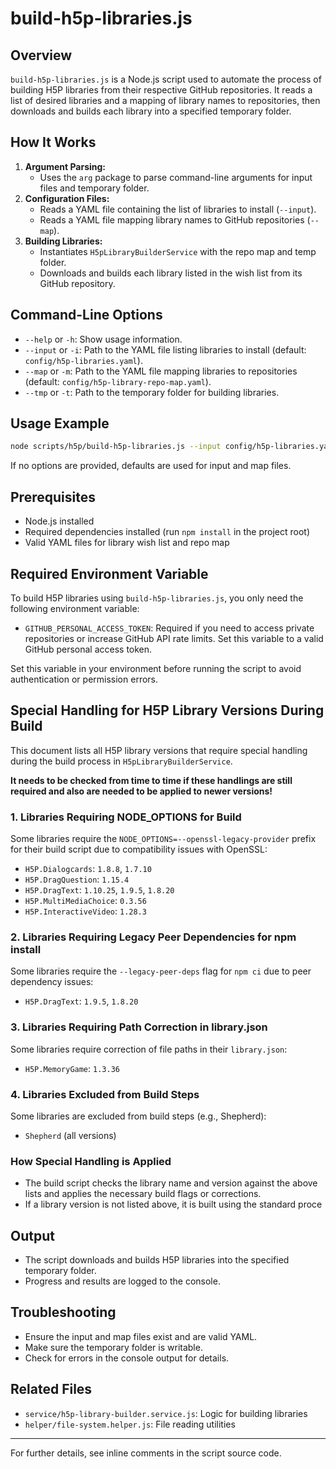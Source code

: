 # build-h5p-libraries.js

## Overview

`build-h5p-libraries.js` is a Node.js script used to automate the process of building H5P libraries from their respective GitHub repositories. It reads a list of desired libraries and a mapping of library names to repositories, then downloads and builds each library into a specified temporary folder.

## How It Works
1. **Argument Parsing:**
   - Uses the `arg` package to parse command-line arguments for input files and temporary folder.
2. **Configuration Files:**
   - Reads a YAML file containing the list of libraries to install (`--input`).
   - Reads a YAML file mapping library names to GitHub repositories (`--map`).
3. **Building Libraries:**
   - Instantiates `H5pLibraryBuilderService` with the repo map and temp folder.
   - Downloads and builds each library listed in the wish list from its GitHub repository.

## Command-Line Options
- `--help` or `-h`: Show usage information.
- `--input` or `-i`: Path to the YAML file listing libraries to install (default: `config/h5p-libraries.yaml`).
- `--map` or `-m`: Path to the YAML file mapping libraries to repositories (default: `config/h5p-library-repo-map.yaml`).
- `--tmp` or `-t`: Path to the temporary folder for building libraries.

## Usage Example
```bash
node scripts/h5p/build-h5p-libraries.js --input config/h5p-libraries.yaml --map config/h5p-library-repo-map.yaml --tmp /tmp/h5p-libraries
```

If no options are provided, defaults are used for input and map files.

## Prerequisites
- Node.js installed
- Required dependencies installed (run `npm install` in the project root)
- Valid YAML files for library wish list and repo map

## Required Environment Variable

To build H5P libraries using `build-h5p-libraries.js`, you only need the following environment variable:

- `GITHUB_PERSONAL_ACCESS_TOKEN`: Required if you need to access private repositories or increase GitHub API rate limits. Set this variable to a valid GitHub personal access token.

Set this variable in your environment before running the script to avoid authentication or permission errors.

## Special Handling for H5P Library Versions During Build

This document lists all H5P library versions that require special handling during the build process in `H5pLibraryBuilderService`.

**It needs to be checked from time to time if these handlings are still required and also are needed to be applied to newer versions!**

### 1. Libraries Requiring NODE_OPTIONS for Build
Some libraries require the `NODE_OPTIONS=--openssl-legacy-provider` prefix for their build script due to compatibility issues with OpenSSL:

- `H5P.Dialogcards`: `1.8.8`, `1.7.10`
- `H5P.DragQuestion`: `1.15.4`
- `H5P.DragText`: `1.10.25`, `1.9.5`, `1.8.20`
- `H5P.MultiMediaChoice`: `0.3.56`
- `H5P.InteractiveVideo`: `1.28.3`

### 2. Libraries Requiring Legacy Peer Dependencies for npm install
Some libraries require the `--legacy-peer-deps` flag for `npm ci` due to peer dependency issues:

- `H5P.DragText`: `1.9.5`, `1.8.20`

### 3. Libraries Requiring Path Correction in library.json
Some libraries require correction of file paths in their `library.json`:

- `H5P.MemoryGame`: `1.3.36`

### 4. Libraries Excluded from Build Steps
Some libraries are excluded from build steps (e.g., Shepherd):

- `Shepherd` (all versions)

### How Special Handling is Applied
- The build script checks the library name and version against the above lists and applies the necessary build flags or corrections.
- If a library version is not listed above, it is built using the standard proce

## Output
- The script downloads and builds H5P libraries into the specified temporary folder.
- Progress and results are logged to the console.

## Troubleshooting
- Ensure the input and map files exist and are valid YAML.
- Make sure the temporary folder is writable.
- Check for errors in the console output for details.

## Related Files
- `service/h5p-library-builder.service.js`: Logic for building libraries
- `helper/file-system.helper.js`: File reading utilities

---
For further details, see inline comments in the script source code.

